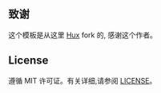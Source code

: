 ## 致谢

这个模板是从这里 [Hux](https://github.com/Huxpro/huxpro.github.io) fork 的, 感谢这个作者。 

## License

遵循 MIT 许可证。有关详细,请参阅 [LICENSE](https://github.com/kevintang404/kevintang404.github.io/blob/master/LICENSE)。

